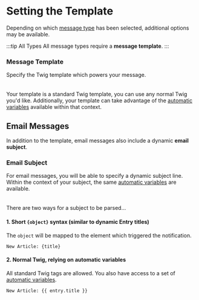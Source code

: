 # Setting the Template

Depending on which [message type](/messages/set-type/) has been selected, additional options may be available.

:::tip All Types
All message types require a **message template**.
:::

### Message Template

Specify the Twig template which powers your message.

<img class="dropshadow" :src="$withBase('/images/messages/message-template.png')" alt="" style="max-width:800px; margin-top:2px; margin-bottom:4px;">

Your template is a standard Twig template, you can use any normal Twig you'd like. Additionally, your template can take advantage of the [automatic variables](/messages/variables/) available within that context.

## Email Messages

In addition to the template, email messages also include a dynamic **email subject**.

### Email Subject

For email messages, you will be able to specify a dynamic subject line. Within the context of your subject, the same [automatic variables](/messages/variables/) are available.

<img class="dropshadow" :src="$withBase('/images/messages/email-subject.png')" alt="" style="max-width:800px; margin-top:2px; margin-bottom:4px;">

There are two ways for a subject to be parsed...

#### 1. Short `{object}` syntax (similar to dynamic Entry titles)

The `object` will be mapped to the element which triggered the notification.

```twig
New Article: {title}
```

#### 2. Normal Twig, relying on automatic variables

All standard Twig tags are allowed. You also have access to a set of [automatic variables](/messages/variables/).

```twig
New Article: {{ entry.title }}
```
